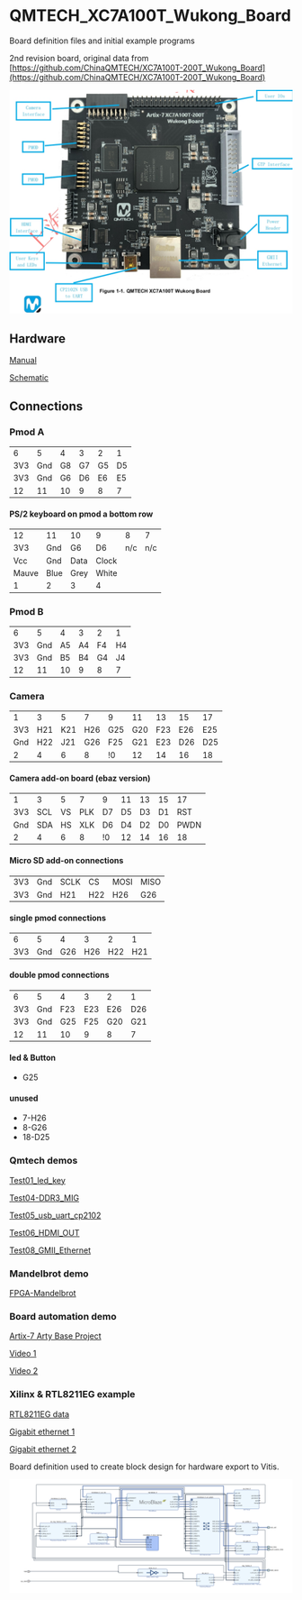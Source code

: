 # QMTECH_XC7A100T_Wukong_Board
Board definition files and initial example programs

2nd revision board, original data from [https://github.com/ChinaQMTECH/XC7A100T-200T_Wukong_Board](https://github.com/ChinaQMTECH/XC7A100T-200T_Wukong_Board)

![Wukong.jpg](./images/Wukong.jpg)

## Hardware

[Manual](./Documents/QMTECH_Artix-7_XC7A100T_Wukong_Board_V2_User_Manual(Hardware)_V01.pdf)

[Schematic](./Documents/QMTECH-XC7A100T_200T-Wukong-Board-V02-20210426.pdf)


## Connections

### Pmod A

|     |     |     |     |     |     |
|-----|-----|-----|-----|-----|-----|
|6|5|4|3|2|1|
|3V3|Gnd|G8|G7|G5|D5|
|3V3|Gnd|G6|D6|E6|E5|
|12|11|10|9|8|7|

#### PS/2 keyboard on pmod a bottom row

|     |     |     |     |     |     |
|-----|-----|-----|-----|-----|-----|
|12|11|10|9|8|7|
|3V3|Gnd|G6|D6|n/c|n/c|
|Vcc|Gnd|Data|Clock|
|Mauve|Blue|Grey|White|||
|1|2|3|4|||



### Pmod B

|     |     |     |     |     |     |
|-----|-----|-----|-----|-----|-----|
|6|5|4|3|2|1|
|3V3|Gnd|A5|A4|F4|H4|
|3V3|Gnd|B5|B4|G4|J4|
|12|11|10|9|8|7|

### Camera

|     |     |     |     |     |     |     |     |     |
|-----|-----|-----|-----|-----|-----|-----|-----|-----|
|1|3|5|7|9|11|13|15|17|
|3V3|H21|K21|H26|G25|G20|F23|E26|E25|
|Gnd|H22|J21|G26|F25|G21|E23|D26|D25|
|2|4|6|8|!0|12|14|16|18|

#### Camera add-on board (ebaz version)

|     |     |     |     |     |     |     |     |     |
|-----|-----|-----|-----|-----|-----|-----|-----|-----|
|1|3|5|7|9|11|13|15|17|
|3V3|SCL|VS|PLK|D7|D5|D3|D1|RST|
|Gnd|SDA|HS|XLK|D6|D4|D2|D0|PWDN|
|2|4|6|8|!0|12|14|16|18|

#### Micro SD add-on connections

|     |     |     |     |     |     |
|-----|-----|-----|-----|-----|-----|
|3V3|Gnd|SCLK|CS|MOSI|MISO|
|3V3|Gnd|H21|H22|H26|G26|

#### single pmod connections

|     |     |     |     |     |     |
|-----|-----|-----|-----|-----|-----|
|6|5|4|3|2|1|
|3V3|Gnd|G26|H26|H22|H21|

#### double pmod connections

|     |     |     |     |     |     |
|-----|-----|-----|-----|-----|-----|
|6|5|4|3|2|1|
|3V3|Gnd|F23|E23|E26|D26|
|3V3|Gnd|G25|F25|G20|G21|
|12|11|10|9|8|7|

#### led & Button
 * G25

#### unused
 * 7-H26
 * 8-G26
 * 18-D25



### Qmtech demos

[Test01_led_key](./Tests/Test01_led_key)

[Test04-DDR3_MIG](./Tests/Test04-DDR3_MIG)

[Test05_usb_uart_cp2102](./Tests/Test05_usb_uart_cp2102)

[Test06_HDMI_OUT](./Tests/Test06_HDMI_OUT)

[Test08_GMII_Ethernet](./Tests/Test08_GMII_Ethernet)



### Mandelbrot demo

[FPGA-Mandelbrot](https://github.com/DavidJRichards/FPGA-Mandelbrot)

### Board automation demo
[Artix-7 Arty Base Project](https://www.fpgadeveloper.com/2017/11/artix-7-arty-base-project.html/)

[Video 1](https://www.youtube.com/watch?v=GyFTMwBjyOY&t=9s)

[Video 2](https://www.youtube.com/watch?v=8lrA5vrWgfo&t=4s)


### Xilinx & RTL8211EG example

[RTL8211EG data](./Documents/rtl8211e-g-vb-vl-cg_datasheet_1-045de.pdf)

[Gigabit ethernet 1](https://blog.csdn.net/weixin_43824941/article/details/108306872)

[Gigabit ethernet 2](https://blog.csdn.net/weixin_43824941/article/details/108312347)

Board definition used to create block design for hardware export to Vitis.

![BlockDesign](./images/BlockDesign.png)